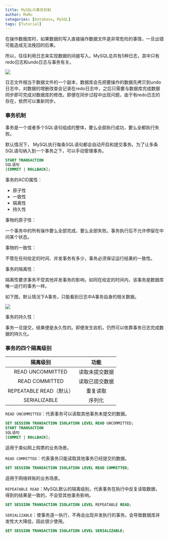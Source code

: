 ```yaml
---
title: MySQLの事务机制
author: MuMu
categories: [Database, MySQL]
tags: [Tutorial]
---
```


在操作数据库时，如果数据的写入直接操作数据文件是非常危险的事情，一旦出错可能造成无法挽回的后果。

所以，往往利用日志来实现数据的间接写入。MySQL总共有5种日志，其中只有redo日志和undo日志与事务有关。

![](https://cdn.jsdelivr.net/gh/piggy925/BlogAssets@main/uPic/Jw-35.png)

日志文件相当于数据文件的一个副本，数据库会先把要操作的数据先拷贝到undo日志中，对数据的增删改查会记录在redo日志中，之后只需要与数据库完成数据同步即可完成对数据库的修改。即便在同步过程中出现问题，由于有redo日志的存在，依然可以重新同步。

### 事务机制

事务是一个或者多个SQL语句组成的整体，要么全部执行成功，要么全都执行失败。

默认情况下， MySQL执行每条SQL语句都会自动开启和提交事务。为了让多条SQL语句纳入到一个事务之下，可以手动管理事务。

```sql
START TRANSACTION
SQL语句
[COMMIT | ROLLBACK];
```

事务的ACID属性：

+ 原子性
+ 一致性
+ 隔离性
+ 持久性

事物的原子性：

一个事务中的所有操作要么全部完成，要么全部失败。事务执行后不允许停留在中间某个状态。

事物的一致性：

不管在任何给定的时间、并发事务有多少，事务必须保证运行结果的一致性。

事务的隔离性：

隔离性要求事务不受其他并发事务的影响，如同在给定的时间内，该事务是数据库唯一运行的事务一样。

如下图，默认情況下A事务，只能看到日志中A事务自身的相关数据。

![](https://cdn.jsdelivr.net/gh/piggy925/BlogAssets@main/uPic/Jw-36.png)

事务的持久性：

事务一旦提交，结果便是永久性的。即便发生宕机，仍然可以依靠事务日志完成数据的持久化。

### 事务的四个隔离级别

|        隔离级别         |      功能      |
| :---------------------: | :------------: |
|    READ UNCOMMITTED     | 读取未提交数据 |
|     READ COMMITTED      | 读取已提交数据 |
| REPEATABLE READ（默认） |    重复读取    |
|      SERIALIZABLE       |     序列化     |

`READ UNCOMMITTED`：代表事务可以读取其他事务未提交的数据。

```sql
SET SESSION TRANSACTION ISOLATION LEVEL READ UNCOMMITTED;
START TRANSACTION
SQL语句
[COMMIT | ROLLBACK];
```

适用于类似网上购票的业务场景。

`READ COMMITTED`：代表事务只能读取其他事务已经提交的数据。

```sql
SET SESSION TRANSACTION ISOLATION LEVEL READ COMMITTED;
```

适用于网络转账的业务场景。

`REPEATABLE READ`：MySQL默认的隔离级别，代表事务在执行中反复读取数据，得到的结果是一致的，不会受其他事务影响。

```sql
SET SESSION TRANSACTION ISOLATION LEVEL REPEATABLE READ;
```

`SERIALIZABLE`：使事务逐一执行，不再会出现并发执行的事务。会导致数据库并发性大大降低，因此很少使用。

```sql
SET SESSION TRANSACTION ISOLATION LEVEL SERIALIZABLE;
```
